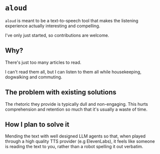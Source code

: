 # `aloud`

`aloud` is meant to be a text-to-speech tool that makes the listening experience actually interesting and compelling.

I've only just started, so contributions are welcome.

## Why?

There's just too many articles to read.

I can't read them all, but I can listen to them all while housekeeping, dogwalking and commuting.

## The problem with existing solutions

The rhetoric they provide is typically dull and non-engaging. This hurts comprehension and retention so much that it's usually a waste of time.

## How I plan to solve it

Mending the text with well designed LLM agents so that, when played through a high quality TTS provider (e.g ElevenLabs), it feels like someone is reading the text to you, rather than a robot spelling it out verbatim. 